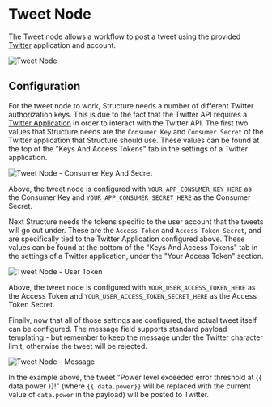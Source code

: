 # Tweet Node

The Tweet node allows a workflow to post a tweet using the provided [Twitter](https://twitter.com/) application and account.

![Tweet Node](/images/workflows/outputs/tweet-node.png "Tweet Node")

## Configuration

For the tweet node to work, Structure needs a number of different Twitter authorization keys.  This is due to the fact that the Twitter API requires a [Twitter Application](https://apps.twitter.com/app/new) in order to interact with the Twitter API.  The first two values that Structure needs are the `Consumer Key` and `Consumer Secret` of the Twitter application that Structure should use.  These values can be found at the top of the "Keys And Access Tokens" tab in the settings of a Twitter application.

![Tweet Node - Consumer Key And Secret](/images/workflows/outputs/tweet-node-consumer.png "Tweet Node - Consumer Key And Secret")

Above, the tweet node is configured with `YOUR_APP_CONSUMER_KEY_HERE` as the Consumer Key and `YOUR_APP_CONSUMER_SECRET_HERE` as the Consumer Secret.

Next Structure needs the tokens specific to the user account that the tweets will go out under.  These are the `Access Token` and `Access Token Secret`, and are specifically tied to the Twitter Application configured above.  These values can be found at the bottom of the "Keys And Access Tokens" tab in the settings of a Twitter application, under the "Your Access Token" section.

![Tweet Node - User Token](/images/workflows/outputs/tweet-node-user.png "Tweet Node - User Token")

Above, the tweet node is configured with `YOUR_USER_ACCESS_TOKEN_HERE` as the Access Token and `YOUR_USER_ACCESS_TOKEN_SECRET_HERE` as the Access Token Secret.

Finally, now that all of those settings are configured, the actual tweet itself can be configured. The message field supports standard payload templating - but remember to keep the message under the Twitter character limit, otherwise the tweet will be rejected.

![Tweet Node - Message](/images/workflows/outputs/tweet-node-message.png "Tweet Node - Message")

In the example above, the tweet "Power level exceeded error threshold at {{ data.power }}!" (where `{{ data.power}}` will be replaced with the current value of `data.power` in the payload) will be posted to Twitter.
